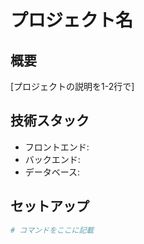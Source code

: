 # プロジェクト名

## 概要
[プロジェクトの説明を1-2行で]

## 技術スタック
- フロントエンド: 
- バックエンド: 
- データベース: 

## セットアップ
```bash
# コマンドをここに記載
```